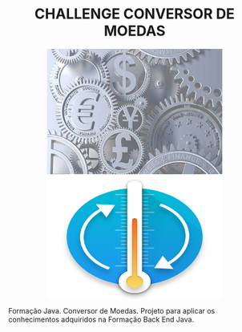 <h1 align="center"> CHALLENGE CONVERSOR DE MOEDAS </h1>

<div align="center">
    <img src="./engrenagem.jpg" align="middle" width="350" height="250">
    <img src="./temperatura.png" align="middle" width="350" height="250">
</div>
 
 
 Formação Java. Conversor de Moedas. Projeto para aplicar os conhecimentos adquiridos na Formação Back End Java.
